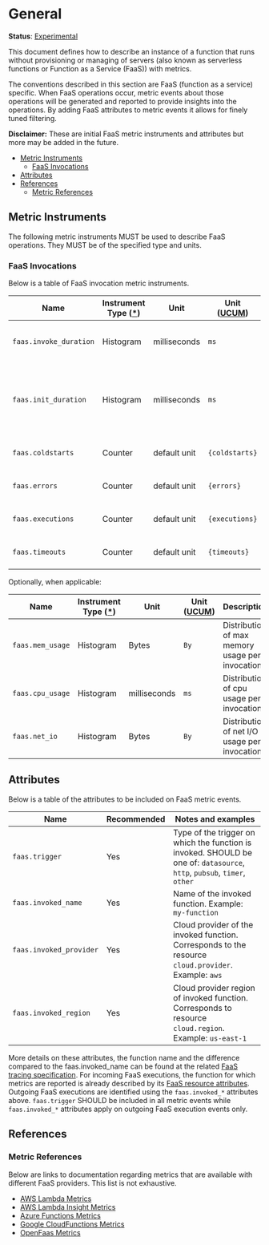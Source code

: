 # General

**Status**: [Experimental](../../document-status.md)

This document defines how to describe an instance of a function that runs without provisioning
or managing of servers (also known as serverless functions or Function as a Service (FaaS)) with metrics.

The conventions described in this section are FaaS (function as a service) specific. When FaaS operations occur,
metric events about those operations will be generated and reported to provide insights into the
operations. By adding FaaS attributes to metric events it allows for finely tuned filtering.

**Disclaimer:** These are initial FaaS metric instruments and attributes but more may be added in the future.

<!-- Re-generate TOC with `markdown-toc --no-first-h1 -i` -->

<!-- toc -->

- [Metric Instruments](#metric-instruments)
  * [FaaS Invocations](#faas-invocations)
- [Attributes](#attributes)
- [References](#references)
  * [Metric References](#metric-references)

<!-- tocstop -->

## Metric Instruments

The following metric instruments MUST be used to describe FaaS operations. They MUST be of the specified
type and units.

### FaaS Invocations

Below is a table of FaaS invocation metric instruments.

| Name                   | Instrument Type ([*](README.md#instrument-types)) | Unit         | Unit ([UCUM](README.md#instrument-units)) | Description                                                                  |
|------------------------|---------------------------------------------------|--------------|-------------------------------------------|------------------------------------------------------------------------------|
| `faas.invoke_duration` | Histogram                                         | milliseconds | `ms`                                      | Measures the duration of the invocation                                      |
| `faas.init_duration`   | Histogram                                         | milliseconds | `ms`                                      | Measures the duration of the function's initialization, such as a cold start |
| `faas.coldstarts`      | Counter                                           | default unit | `{coldstarts}`                            | Number of invocation cold starts.                                            |
| `faas.errors`          | Counter                                           | default unit | `{errors}`                                | Number of invocation errors.                                                 |
| `faas.executions`      | Counter                                           | default unit | `{executions}`                            | Number of successful invocations.                                            |
| `faas.timeouts`        | Counter                                           | default unit | `{timeouts}`                              | Number of invocation timeouts.                                               |

Optionally, when applicable:

| Name             | Instrument Type ([*](README.md#instrument-types)) | Unit         | Unit ([UCUM](README.md#instrument-units)) | Description                                     |
|------------------|---------------------------------------------------|--------------|-------------------------------------------|-------------------------------------------------|
| `faas.mem_usage` | Histogram                                         | Bytes        | `By`                                      | Distribution of max memory usage per invocation |
| `faas.cpu_usage` | Histogram                                         | milliseconds | `ms`                                      | Distribution of cpu usage per invocation        |
| `faas.net_io`    | Histogram                                         | Bytes        | `By`                                      | Distribution of net I/O usage per invocation    |

## Attributes

Below is a table of the attributes to be included on FaaS metric events.

| Name                    | Recommended | Notes and examples                                                                                                       |
|-------------------------|-------------|--------------------------------------------------------------------------------------------------------------------------|
| `faas.trigger`          | Yes         | Type of the trigger on which the function is invoked. SHOULD be one of: `datasource`, `http`, `pubsub`, `timer`, `other` |
| `faas.invoked_name`     | Yes         | Name of the invoked function. Example: `my-function`                                                                     |
| `faas.invoked_provider` | Yes         | Cloud provider of the invoked function. Corresponds to the resource `cloud.provider`. Example: `aws`                     |
| `faas.invoked_region`   | Yes         | Cloud provider region of invoked function. Corresponds to resource `cloud.region`. Example: `us-east-1`                  |

More details on these attributes, the function name and the difference compared to the faas.invoked_name can be found at the related [FaaS tracing specification](../../trace/semantic_conventions/faas.md).
For incoming FaaS executions, the function for which metrics are reported is already described by its [FaaS resource attributes](../../resource/semantic_conventions/faas.md).
Outgoing FaaS executions are identified using the `faas.invoked_*` attributes above.
`faas.trigger` SHOULD be included in all metric events while `faas.invoked_*` attributes apply on outgoing FaaS execution events only.

## References

### Metric References

Below are links to documentation regarding metrics that are available with different
FaaS providers. This list is not exhaustive.

* [AWS Lambda Metrics](https://docs.aws.amazon.com/lambda/latest/dg/monitoring-metrics.html)
* [AWS Lambda Insight Metrics](https://docs.aws.amazon.com/AmazonCloudWatch/latest/monitoring/Lambda-Insights-metrics.html)
* [Azure Functions Metrics](https://docs.microsoft.com/azure/azure-monitor/platform/metrics-supported)
* [Google CloudFunctions Metrics](https://cloud.google.com/monitoring/api/metrics_gcp#gcp-cloudfunctions)
* [OpenFaas Metrics](https://docs.openfaas.com/architecture/metrics/)
